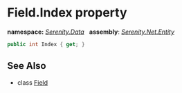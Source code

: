 # Field.Index property
**namespace:** *[Serenity.Data](../../README.md#serenity.data-namespace)*   **assembly**: *[Serenity.Net.Entity](../../README.md)*

```csharp
public int Index { get; }
```

## See Also

* class [Field](../Field.md)
